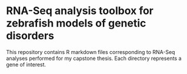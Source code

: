# RNA-Seq analysis toolbox for zebrafish models of genetic disorders
This repository contains R markdown files corresponding to RNA-Seq analyses performed for my capstone thesis.
Each directory represents a gene of interest.
